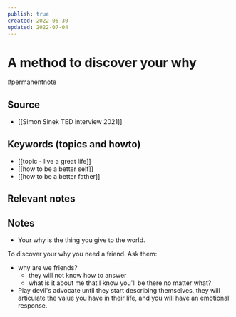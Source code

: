 ```yaml
---
publish: true
created: 2022-06-30
updated: 2022-07-04
---
```


# A method to discover your why

#permanentnote

## Source
- [[Simon Sinek TED interview 2021]]

## Keywords (topics and howto)
- [[topic - live a great life]]
- [[how to be a better self]]
- [[how to be a better father]]

## Relevant notes

## Notes
- Your why is the thing you give to the world. 

 To discover your why you need a friend. Ask them:
 - why are we friends?
	 - they will not know how to answer
	 - what is it about me that I know you'll be there no matter what?
 - Play devil's advocate until they start describing themselves, they will articulate the value you have in their life, and you will have an emotional response.
